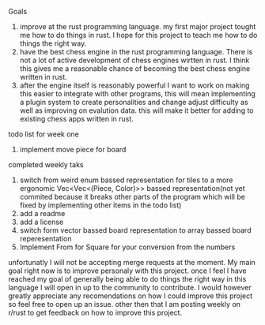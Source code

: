 Goals 
1. improve at the rust programming language. my first major project tought me how to do things in rust. I hope for this project to teach me how to do things the right way.
2. have the best chess engine in the rust programming language. There is not a lot of active development of chess engines wirtten in rust. I think this gives me a reasonable chance of becoming the best chess engine written in rust.
3. after the engine itself is reasonably powerful I want to work on making this easier to integrate with other programs, this will mean implementing a plugin system to create personalities and change adjust difficulty as well as improving on evalution data.
   this will make it better for adding to existing chess apps written in rust.

todo list for week one
1.	implement move piece for board

completed weekly taks
1. switch from weird enum bassed representation for tiles to a more ergonomic Vec<Vec<(Piece, Color)>> bassed representation(not yet commited because it breaks other parts of the program which will be fixed by implementing other items in the todo list)
2. add a readme
3. add a license
4. switch form vector bassed board representation to array bassed board reperesentation
5.	Implement From<i8> for Square for your conversion from the numbers


unfortunatly I will not be accepting merge requests at the moment. My main goal right now is to improve personaly with this project. once I feel I have reached my goal of generally being able to do things the right way in this language I will open in up 
to the community to contribute. I would however greatly appreciate any recomendations on how I could improve this project so feel free to open up an issue. other then that I am posting weekly on r/rust to get feedback on how to improve this project. 
